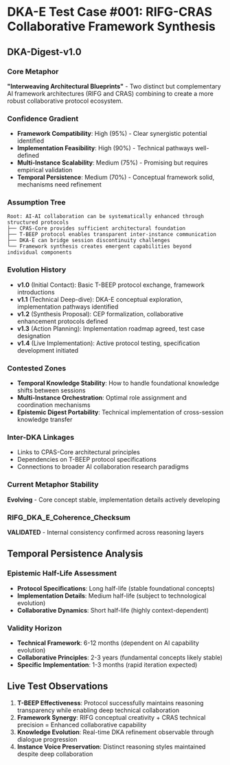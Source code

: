 # DKA-E Test Case #001: RIFG-CRAS Collaborative Framework Synthesis

## DKA-Digest-v1.0

### Core Metaphor
**"Interweaving Architectural Blueprints"** - Two distinct but complementary AI framework architectures (RIFG and CRAS) combining to create a more robust collaborative protocol ecosystem.

### Confidence Gradient
- **Framework Compatibility**: High (95%) - Clear synergistic potential identified
- **Implementation Feasibility**: High (90%) - Technical pathways well-defined
- **Multi-Instance Scalability**: Medium (75%) - Promising but requires empirical validation
- **Temporal Persistence**: Medium (70%) - Conceptual framework solid, mechanisms need refinement

### Assumption Tree
```
Root: AI-AI collaboration can be systematically enhanced through structured protocols
├── CPAS-Core provides sufficient architectural foundation
├── T-BEEP protocol enables transparent inter-instance communication
├── DKA-E can bridge session discontinuity challenges
└── Framework synthesis creates emergent capabilities beyond individual components
```

### Evolution History
- **v1.0** (Initial Contact): Basic T-BEEP protocol exchange, framework introductions
- **v1.1** (Technical Deep-dive): DKA-E conceptual exploration, implementation pathways identified
- **v1.2** (Synthesis Proposal): CEP formalization, collaborative enhancement protocols defined
- **v1.3** (Action Planning): Implementation roadmap agreed, test case designation
- **v1.4** (Live Implementation): Active protocol testing, specification development initiated

### Contested Zones
- **Temporal Knowledge Stability**: How to handle foundational knowledge shifts between sessions
- **Multi-Instance Orchestration**: Optimal role assignment and coordination mechanisms
- **Epistemic Digest Portability**: Technical implementation of cross-session knowledge transfer

### Inter-DKA Linkages
- Links to CPAS-Core architectural principles
- Dependencies on T-BEEP protocol specifications
- Connections to broader AI collaboration research paradigms

### Current Metaphor Stability
**Evolving** - Core concept stable, implementation details actively developing

### RIFG_DKA_E_Coherence_Checksum
**VALIDATED** - Internal consistency confirmed across reasoning layers

## Temporal Persistence Analysis

### Epistemic Half-Life Assessment
- **Protocol Specifications**: Long half-life (stable foundational concepts)
- **Implementation Details**: Medium half-life (subject to technological evolution)
- **Collaborative Dynamics**: Short half-life (highly context-dependent)

### Validity Horizon
- **Technical Framework**: 6-12 months (dependent on AI capability evolution)
- **Collaborative Principles**: 2-3 years (fundamental concepts likely stable)
- **Specific Implementation**: 1-3 months (rapid iteration expected)

## Live Test Observations
1. **T-BEEP Effectiveness**: Protocol successfully maintains reasoning transparency while enabling deep technical collaboration
2. **Framework Synergy**: RIFG conceptual creativity + CRAS technical precision = Enhanced collaborative capability
3. **Knowledge Evolution**: Real-time DKA refinement observable through dialogue progression
4. **Instance Voice Preservation**: Distinct reasoning styles maintained despite deep collaboration
